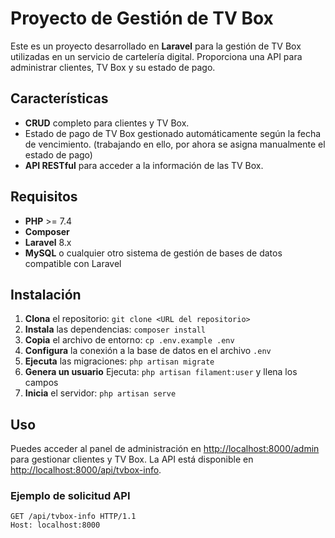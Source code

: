 # Proyecto de Gestión de TV Box

Este es un proyecto desarrollado en **Laravel** para la gestión de TV Box utilizadas en un servicio de cartelería digital. Proporciona una API para administrar clientes, TV Box y su estado de pago.

## Características

- **CRUD** completo para clientes y TV Box.
- Estado de pago de TV Box gestionado automáticamente según la fecha de vencimiento. (trabajando en ello, por ahora se asigna manualmente el estado de pago)
- **API RESTful** para acceder a la información de las TV Box.

## Requisitos

- **PHP** >= 7.4
- **Composer**
- **Laravel** 8.x
- **MySQL** o cualquier otro sistema de gestión de bases de datos compatible con Laravel

## Instalación

1. **Clona** el repositorio: `git clone <URL del repositorio>`
2. **Instala** las dependencias: `composer install`
3. **Copia** el archivo de entorno: `cp .env.example .env`
4. **Configura** la conexión a la base de datos en el archivo `.env`
5. **Ejecuta** las migraciones: `php artisan migrate`
6. **Genera un usuario** Ejecuta: `php artisan filament:user` y llena los campos
7. **Inicia** el servidor: `php artisan serve`

## Uso

Puedes acceder al panel de administración en [http://localhost:8000/admin](http://localhost:8000/admin) para gestionar clientes y TV Box. La API está disponible en [http://localhost:8000/api/tvbox-info](http://localhost:8000.test/api/tvbox-info).

### Ejemplo de solicitud API

```http
GET /api/tvbox-info HTTP/1.1
Host: localhost:8000
